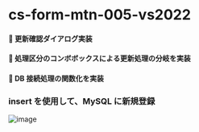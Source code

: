 # cs-form-mtn-005-vs2022

#### 🔴 更新確認ダイアログ実装
#### 🔴 処理区分のコンボボックスによる更新処理の分岐を実装
#### 🔴 DB 接続処理の関数化を実装


### insert を使用して、MySQL に新規登録

![image](https://github.com/winofsql/cs-form-mtn-004-vs2022/assets/1501327/0604a4e3-8ae4-49a8-8689-8017458eb881)

